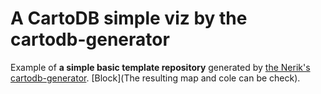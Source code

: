 # A CartoDB simple viz by the cartodb-generator

Example of **a simple basic template repository** generated by [the Nerik's cartodb-generator](https://github.com/nerik/generator-cartodb). [Block](The resulting map and cole can be check).

